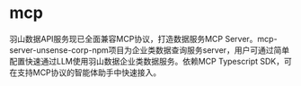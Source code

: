 # mcp
羽山数据API服务现已全面兼容MCP协议，打造数据服务MCP Server。mcp-server-unsense-corp-npm项目为企业类数据查询服务server，用户可通过简单配置快速通过LLM使用羽山数据企业类数据服务。依赖MCP Typescript SDK，可在支持MCP协议的智能体助手中快速接入。
